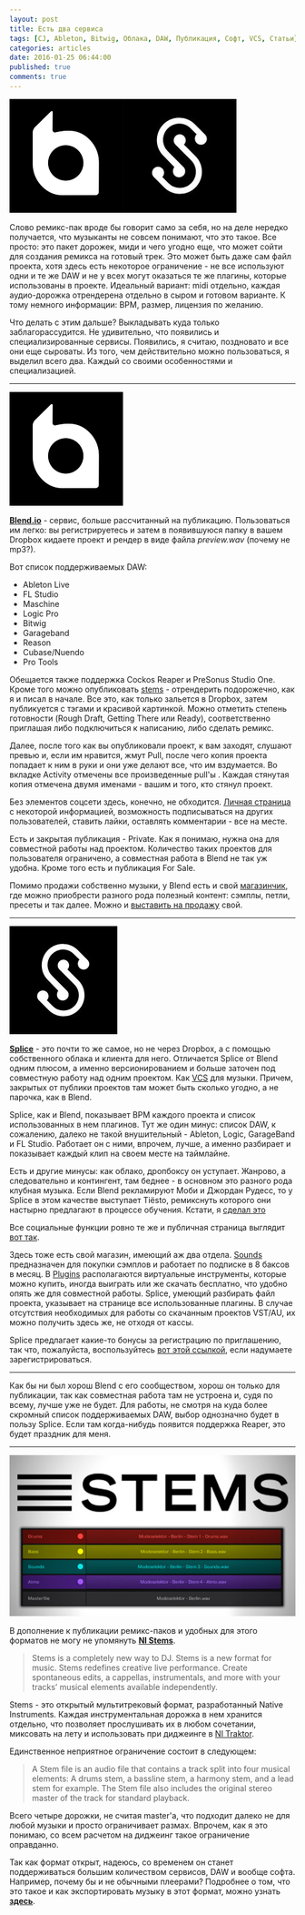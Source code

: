 ```yaml
---
layout: post
title: Есть два сервиса
tags: [CJ, Ableton, Bitwig, Облака, DAW, Публикация, Софт, VCS, Статьи]
categories: articles
date: 2016-01-25 06:44:00
published: true
comments: true
---
```

![](/images/2016/01/estdvaservisa.jpg)

Слово ремикс-пак вроде бы говорит само за себя, но на деле нередко получается, что музыканты не совсем понимают, что это такое.
Все просто: это пакет дорожек, миди и чего угодно еще, что может сойти для создания ремикса на готовый трек.
Это может быть даже сам файл проекта, хотя здесь есть некоторое ограничение - не все используют одни и те же DAW и не у всех могут оказаться те же плагины, которые использованы в проекте.
Идеальный вариант: midi отдельно, каждая аудио-дорожка отрендерена отдельно в сыром и готовом варианте. К тому немного информации: BPM, размер, лицензия по желанию.

Что делать с этим дальше? Выкладывать куда только заблагорассудится. Не удивительно, что появились и специализированные сервисы. Появились, я считаю, поздновато и все они еще сыроваты. Из того, чем действительно можно пользоваться, я выделил всего два. Каждый со своими особенностями и специализацией.

-----
![](/images/2016/01/blend-1.jpg)

[**Blend.io**][0] - сервис, больше рассчитанный на публикацию.
Пользоваться им легко: вы регистрируетесь и затем в появившуюся папку в вашем Dropboх кидаете проект и рендер в виде файла *preview.wav* (почему не mp3?).

Вот список поддерживаемых DAW:

* Ableton Live
* FL Studio
* Maschine
* Logic Pro
* Bitwig
* Garageband
* Reason
* Cubase/Nuendo
* Pro Tools

Обещается также поддержка Cockos Reaper и PreSonus Studio One.
Кроме того можно опубликовать [stems][4] - отрендерить подорожечно, как я и писал в начале.
Все это, как только зальется в Dropbox, затем  публикуется с тэгами и красивой картинкой. Можно отметить степень готовности (Rough Draft, Getting There или Ready), соответственно приглашая либо подключиться к написанию, либо сделать ремикс.

Далее, после того как вы опубликовали проект, к вам заходят, слушают превью и, если им нравится, жмут Pull, после чего копия проекта попадает к ним в руки и они уже делают все, что им вздумается.
Во вкладке Activity отмечены все произведенные pull'ы . Каждая стянутая копия отмечена двумя именами - вашим и того, кто стянул проект.

Без элементов соцсети здесь, конечно, не обходится. [Личная страница][7] с некоторой информацией, возможность подписываться на других пользователей, ставить лайки, оставлять комментарии - все на месте.

Есть и закрытая публикация - Private. Как я понимаю, нужна она для совместной работы над проектом. Количество таких проектов для пользователя ограничено, а совместная работа в Blend не так уж удобна.
Кроме того есть и публикация For Sale.

Помимо продажи собственно музыки, у Blend есть и свой [магазинчик][5], где можно приобрести разного рода полезный контент: сэмплы, петли, пресеты и так далее. Можно и [выставить на продажу][6] свой.

-----
![](/images/2016/01/splice-1.png)

[**Splice**][1] - это почти то же самое, но не через Dropbox, а c помощью собственного облака и клиента для него.
Отличается Splice от Blend одним плюсом, а именно версионированием и больше заточен под совместную работу над одним проектом. Как [VCS][2] для музыки.
Причем, закрытых от публики проектов там может быть сколько угодно, а не парочка, как в Blend.

Splice, как и Blend, показывает BPM каждого проекта и список использованных в нем плагинов.
Тут же один минус: список DAW, к сожалению, далеко не такой внушительный - Ableton, Logic, GarageBand и FL Studio. Работает он с ними, впрочем, лучше, а именно разбирает и показывает каждый клип на своем месте на таймлайне.

Есть и другие минусы: как облако, дропбоксу он уступает. Жанрово, а следовательно и контингент, там беднее - в основном это разного рода клубная музыка. Если Blend рекламируют Моби и Джордан Рудесс, то у Splice в этом качестве выступает Tiësto, ремикснуть которого они настырно предлагают в процессе обучения. Кстати, я [сделал это][3]

Все социальные функции ровно те же и публичная страница выглядит [вот так][11].

Здесь тоже есть свой магазин, имеющий аж два отдела. [Sounds][8] предназначен для покупки сэмплов и работает по подписке в 8 баксов в месяц.
В [Plugins][9] располагаются виртуальные инструменты, которые можно купить, иногда выиграть или же скачать бесплатно, что удобно опять же для совместной работы. Splice, умеющий разбирать файл проекта, указывает на странице все использованные плагины. В случае отсутствия необходимых для работы со скачанным проектов VST/AU, их можно получить здесь же, не отходя от кассы.

Splice предлагает какие-то бонусы за регистрацию по приглашению, так что, пожалуйста, воспользуйтесь [вот этой ссылкой][10], если надумаете зарегистрироваться.

-----
Как бы ни был хорош Blend с его сообществом, хорош он только для публикации, так как совместная работа там не устроена и, судя по всему, лучше уже не будет.
Для работы, не смотря на куда более скромный список поддерживаемых DAW, выбор однозначно будет в пользу Splice. Если там когда-нибудь появится поддержка Reaper, это будет праздник для меня.

-----
![](/images/2016/01/stem-decks-native-instruments-creator-640x360-1.jpg)

В дополнение к публикации ремикс-паков и удобных для этого форматов не могу не упомянуть [**NI Stems**][12].

>Stems is a completely new way to DJ. Stems is a new format for music. Stems redefines creative live performance. Create spontaneous edits, a cappellas, instrumentals, and more with your tracks’ musical elements available independently.

Stems - это открытый мультитрековый формат, разработанный Native Instruments. Каждая инструментальная дорожка в нем хранится отдельно, что позволяет прослушивать их в любом сочетании, миксовать на лету и использовать при диджеинге в [NI Traktor][13].

Единственное неприятное ограничение состоит в следующем:
>A Stem file is an audio file that contains a track split into four musical elements: A drums stem, a bassline stem, a harmony stem, and a lead stem for example. The Stem file also includes the original stereo master of the track for standard playback.

Всего четыре дорожки, не считая master'а, что подходит далеко не для любой музыки и просто ограничивает размах. Впрочем, как я это понимаю, со всем расчетом на диджеинг такое ограничение оправданно.

Так как формат открыт, надеюсь, со временем он станет поддерживаться большим количеством сервисов, DAW и вообще софта. Например, почему бы и не обычными плеерами?
Подробнее о том, что это такое и как экспортировать музыку в этот формат, можно узнать [**здесь**][14].

[0]: https://blend.io
[1]: https://splice.com
[2]: https://ru.wikipedia.org/wiki/%D0%A1%D0%B8%D1%81%D1%82%D0%B5%D0%BC%D0%B0_%D1%83%D0%BF%D1%80%D0%B0%D0%B2%D0%BB%D0%B5%D0%BD%D0%B8%D1%8F_%D0%B2%D0%B5%D1%80%D1%81%D0%B8%D1%8F%D0%BC%D0%B8
[3]: https://splice.com/omega9/tisto--kshmr---secrets-as-silly-as-it-should
[4]: https://en.wikipedia.org/wiki/Stem_(audio)
[5]: https://blend.io/market
[6]: https://blend.io/help/market
[7]: https://blend.io/omega9
[8]: https://splice.com/sounds/
[9]: https://splice.com/plugins
[10]: https://splice.com/vip/omega9
[11]: https://splice.com/omega9
[12]: https://www.native-instruments.com/en/specials/stems/
[13]: https://www.native-instruments.com/en/products/traktor/
[14]: http://www.stems-music.com/stem-creator-tool/
